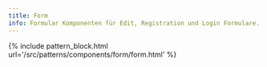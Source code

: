 ```yaml
---
title: Form
info: Formular Komponenten für Edit, Registration und Login Formulare.
---
```



{% include pattern_block.html url='/src/patterns/components/form/form.html' %}
